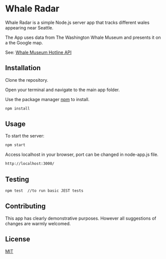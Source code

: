 # Whale Radar

Whale Radar is a simple Node.js server app that tracks different wales appearing near Seattle.

The App uses data from The Washington Whale Museum and presents it on a the Google map.

See: [Whale Museum Hotline API](http://hotline.whalemuseum.org/api)

## Installation

Clone the repository.

Open your terminal and navigate to the main app folder.

Use the package manager [npm](https://docs.npmjs.com/about-npm) to install.

```bash
npm install
```
## Usage
To start the server:

```bash
npm start  
```
Access localhost in your browser, port can be changed in node-app.js file.
```bash
http://localhost:3000/
```

## Testing

```bash
npm test  //to run basic JEST tests
```

## Contributing
This app has clearly demonstrative purposes. However all suggestions of changes are warmly welcomed.

## License
[MIT](https://choosealicense.com/licenses/mit/)

